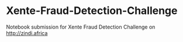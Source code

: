 # Xente-Fraud-Detection-Challenge
Notebook submission for Xente Fraud Detection Challenge on http://zindi.africa

